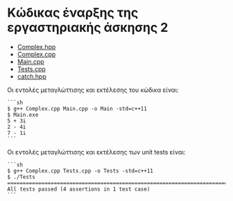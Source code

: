 # Κώδικας έναρξης της εργαστηριακής άσκησης 2

* [Complex.hpp](./Complex.hpp)
* [Complex.cpp](./Complex.cpp)
* [Main.cpp](./Main.cpp)
* [Tests.cpp](./Tests.cpp)
* [catch.hpp](./catch.hpp)

Οι εντολές μεταγλώττισης και εκτέλεσης του κώδικα είναι:

    ```sh
    $ g++ Complex.cpp Main.cpp -o Main -std=c++11 
    $ Main.exe
    5 + 3i
    2 - 4i
    7 - 1i
    ```

Οι εντολές μεταγλώττισης και εκτέλεσης των unit tests είναι:

    ```sh
    $ g++ Complex.cpp Tests.cpp -o Tests -std=c++11
    $ ./Tests
    ===============================================================================
    All tests passed (4 assertions in 1 test case)
    ```
